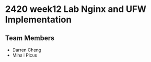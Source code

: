 <h1> 2420 week12 Lab Nginx and UFW Implementation</h1>

<h2> Team Members </h2>

<ul>
  <li>Darren Cheng </li>
  <li>Mihail Picus</li>
</ul>

